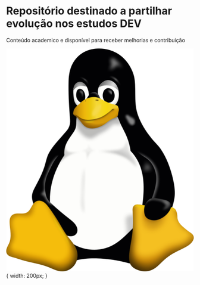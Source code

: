 # Repositório destinado a partilhar evolução nos estudos DEV

Conteúdo academico e disponível para receber melhorias e contribuição 

![tuxgod](tux.svg.png){ width: 200px; }
